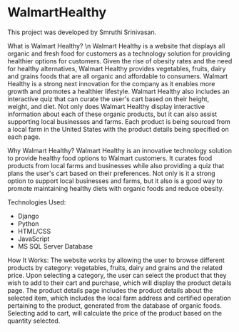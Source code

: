# WalmartHealthy
This project was developed by Smruthi Srinivasan. 

What is Walmart Healthy? \n
Walmart Healthy is a website that displays all organic and fresh food for customers as a technology solution for providing healthier options for customers. Given the rise of obesity rates and the need for healthy alternatives, Walmart Healthy provides vegetables, fruits, dairy and grains foods that are all organic and affordable to consumers. Walmart Healthy is a strong next innovation for the company as it enables more growth and promotes a healthier lifestyle. Walmart Healthy also includes an interactive quiz that can curate the user's cart based on their height, weight, and diet. Not only does Walmart Healthy display interactive information about each of these organic products, but it can also assist supporting local businesses and farms. Each product is being sourced from a local farm in the United States with the product details being specified on each page.


Why Walmart Healthy?
Walmart Healthy is an innovative technology solution to provide healthy food options to Walmart customers. It curates food products from local farms and businesses while also providing a quiz that plans the user's cart based on their preferences. Not only is it a strong option to support local businesses and farms, but it also is a good way to promote maintaining healthy diets with organic foods and reduce obesity.


Technologies Used:
- Django
- Python
- HTML/CSS
- JavaScript
- MS SQL Server Database


How It Works:
The website works by allowing the user to browse different products by category: vegetables, fruits, dairy and grains and the related price. Upon selecting a category, the user can select the product that they wish to add to their cart and purchase, which will display the product details page. The product details page includes the product details about the selected item, which includes the local farm address and certified operation pertaining to the product, generated from the database of organic foods. Selecting add to cart, will calculate the price of the product based on the quantity selected. 


